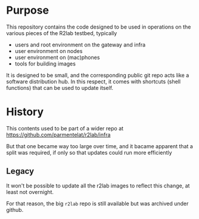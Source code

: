 # Purpose

This repository contains the code designed to be used in operations on
the various pieces of the R2lab testbed, typically
* users and root environment on the gateway and infra
* user environment on nodes
* user environment on (mac)phones
* tools for building images

It is designed to be small, and the corresponding public git repo acts
like a software distribution hub. In this respect, it comes with
shortcuts (shell functions) that can be used to update itself.

# History

This contents used to be part of a wider repo at
https://github.com/parmentelat/r2lab/infra

But that one became way too large over time, and it bacame apparent
that a split was required, if only so that updates could run more
efficiently

## Legacy

It won't be possible to update all the r2lab images to reflect
this change, at least not overnight.

For that reason, the big `r2lab` repo is still available but was
archived under github.

